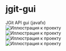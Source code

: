 # jgit-gui
JGit API gui (javafx)  
![Иллюстрация к проекту](https://media.giphy.com/media/g7GKcSzwQfugw/giphy.gif)  
![Иллюстрация к проекту](https://media.giphy.com/media/g7GKcSzwQfugw/giphy.gif)  
![Иллюстрация к проекту](https://media.giphy.com/media/g7GKcSzwQfugw/giphy.gif)  
![Иллюстрация к проекту](https://media.giphy.com/media/g7GKcSzwQfugw/giphy.gif)  
